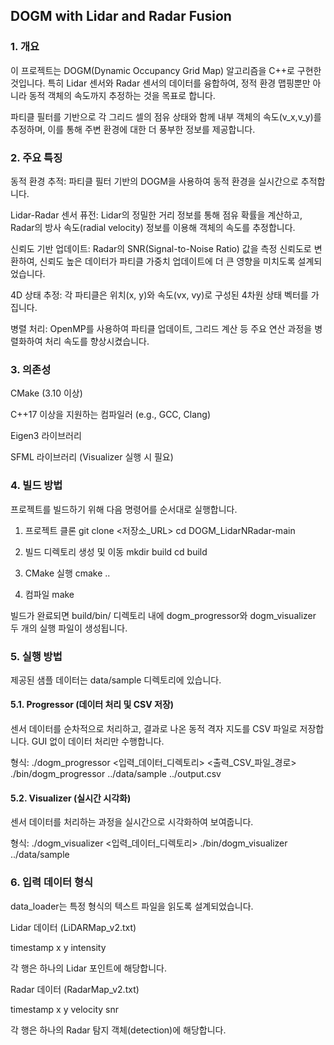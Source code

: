 ## DOGM with Lidar and Radar Fusion
### 1. 개요
이 프로젝트는 DOGM(Dynamic Occupancy Grid Map) 알고리즘을 C++로 구현한 것입니다. 특히 Lidar 센서와 Radar 센서의 데이터를 융합하여, 정적 환경 맵핑뿐만 아니라 동적 객체의 속도까지 추정하는 것을 목표로 합니다.

파티클 필터를 기반으로 각 그리드 셀의 점유 상태와 함께 내부 객체의 속도(v_x,v_y)를 추정하며, 이를 통해 주변 환경에 대한 더 풍부한 정보를 제공합니다.

### 2. 주요 특징
동적 환경 추적: 파티클 필터 기반의 DOGM을 사용하여 동적 환경을 실시간으로 추적합니다.

Lidar-Radar 센서 퓨전: Lidar의 정밀한 거리 정보를 통해 점유 확률을 계산하고, Radar의 방사 속도(radial velocity) 정보를 이용해 객체의 속도를 추정합니다.

신뢰도 기반 업데이트: Radar의 SNR(Signal-to-Noise Ratio) 값을 측정 신뢰도로 변환하여, 신뢰도 높은 데이터가 파티클 가중치 업데이트에 더 큰 영향을 미치도록 설계되었습니다.

4D 상태 추정: 각 파티클은 위치(x, y)와 속도(vx, vy)로 구성된 4차원 상태 벡터를 가집니다.

병렬 처리: OpenMP를 사용하여 파티클 업데이트, 그리드 계산 등 주요 연산 과정을 병렬화하여 처리 속도를 향상시켰습니다.

### 3. 의존성
CMake (3.10 이상)

C++17 이상을 지원하는 컴파일러 (e.g., GCC, Clang)

Eigen3 라이브러리

SFML 라이브러리 (Visualizer 실행 시 필요)

### 4. 빌드 방법
프로젝트를 빌드하기 위해 다음 명령어를 순서대로 실행합니다.

1. 프로젝트 클론
git clone <저장소_URL>
cd DOGM_LidarNRadar-main

2. 빌드 디렉토리 생성 및 이동
mkdir build
cd build

3. CMake 실행
cmake ..

4. 컴파일
make

빌드가 완료되면 build/bin/ 디렉토리 내에 dogm_progressor와 dogm_visualizer 두 개의 실행 파일이 생성됩니다.

### 5. 실행 방법
제공된 샘플 데이터는 data/sample 디렉토리에 있습니다.

#### 5.1. Progressor (데이터 처리 및 CSV 저장)
센서 데이터를 순차적으로 처리하고, 결과로 나온 동적 격자 지도를 CSV 파일로 저장합니다. GUI 없이 데이터 처리만 수행합니다.

형식: ./dogm_progressor <입력_데이터_디렉토리> <출력_CSV_파일_경로>
./bin/dogm_progressor ../data/sample ../output.csv

#### 5.2. Visualizer (실시간 시각화)
센서 데이터를 처리하는 과정을 실시간으로 시각화하여 보여줍니다.

형식: ./dogm_visualizer <입력_데이터_디렉토리>
./bin/dogm_visualizer ../data/sample

### 6. 입력 데이터 형식
data_loader는 특정 형식의 텍스트 파일을 읽도록 설계되었습니다.

Lidar 데이터 (LiDARMap_v2.txt)

timestamp x y intensity

각 행은 하나의 Lidar 포인트에 해당합니다.

Radar 데이터 (RadarMap_v2.txt)

timestamp x y velocity snr

각 행은 하나의 Radar 탐지 객체(detection)에 해당합니다.
